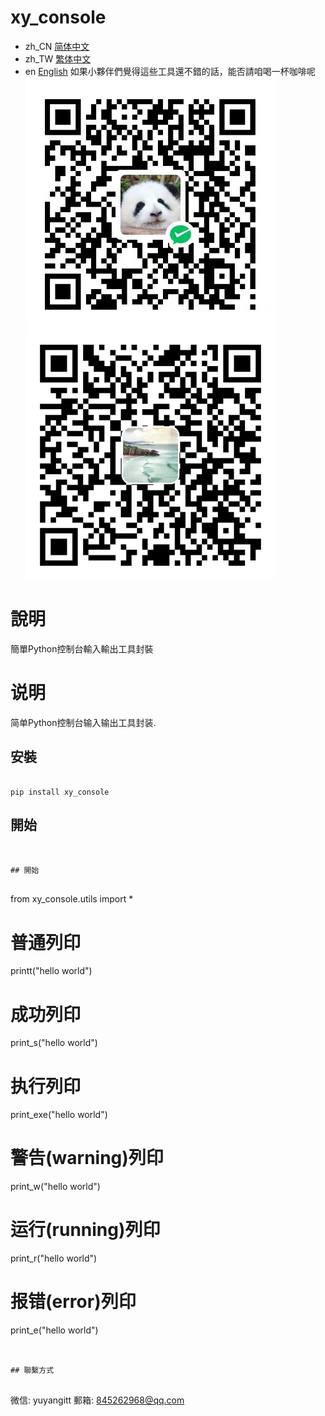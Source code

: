 # xy_console

- zh_CN [简体中文](readme/README_zh_CN.md)
- zh_TW [繁体中文](readme/README_zh_TW.md)
- en [English](readme/README_en.md)
如果小夥伴們覺得這些工具還不錯的話，能否請咱喝一杯咖啡呢
![微信](readme/WeChat.png)
![支付寶](readme/Alipay.png)

# 說明
簡單Python控制台輸入輸出工具封裝

# 说明
简单Python控制台输入输出工具封装.

## 安裝
```

pip install xy_console

```


## 開始
```


## 開始


```

from xy_console.utils import *

# 普通列印
printt("hello world")

# 成功列印
print_s("hello world")

# 执行列印
print_exe("hello world")

# 警告(warning)列印
print_w("hello world")

# 运行(running)列印
print_r("hello world")

# 报错(error)列印
print_e("hello world")


```


## 聯繫方式


```
微信: yuyangitt
郵箱: 845262968@qq.com
```
